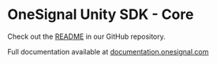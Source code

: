 # OneSignal Unity SDK - Core
Check out the [README](https://github.com/OneSignal/OneSignal-Unity-SDK/README.md) in our GitHub repository.

Full documentation available at [documentation.onesignal.com](https://documentation.onesignal.com/docs/unity-sdk-setup)

